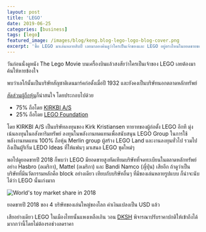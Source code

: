 ```yaml
---
layout: post
title: 'LEGO'
date: 2019-06-25
categories: [business]
tags: [lego]
featured_image: /images/blog/keng.blog-lego-logo-blog-cover.png
excerpt: 'ซื้อ LEGO มาเล่นหลายสิบปี เลยมาลองค้นดูว่าใครเป็นเจ้าของและ LEGO อยู่ตรงไหนในยอดขายของเล่นโลก'
---
```


วันก่อนนั่งดูหนัง The Lego Movie บนเครื่องบินแล้วสงสัยว่าใครเป็นเจ้าของ LEGO เลยต้องมาค้นให้หายข้องใจ

พบว่าเลโก้นั้นเป็นบริษัทสัญชาติเดนมาร์คก่อตั้งเมื่อปี 1932 และยังคงเป็นบริษัทนอกตลาดหลักทรัพย์

[สัดส่วนผู้ถือหุ้น][1]ก็น่าสนใจ โดยประกอบไปด้วย

- 75% ถือโดย [KIRKBI A/S][2]
- 25% ถือโดย [LEGO Foundation][3]

โดย KIRKBI A/S เป็นบริษัทลงทุนของ Kirk Kristiansen ทายาทของผู้ก่อตั้ง LEGO อีกที มุ่งเน้นลงทุนในอสังหาริมทรัพย์ ลงทุนในพลังงานทดแทนเพื่อสนับสนุน LEGO Group ในการใช้พลังงานทดแทน 100% ถือหุ้น Merlin group ผู้สร้าง LEGO Land และงานลงทุนทั่วไป รวมไปถึงเป็นผู้ริเริ่ม LEDO Ideas ที่ให้แฟนๆ มาเสนอ LEGO ชุดใหม่ๆ

พอไปดูยอดขายปี 2018 ก็พบว่า LEGO มียอดขายสูงทัดเทียมบริษัทที่จดทะเบียนในตลาดหลักทรัพย์อย่าง Hasbro (อเมริกา), Mattel (อเมริกา) และ Bandi Namco (ญี่ปุ่น) เสียอีก ถ้าดูว่าเป็นบริษัทที่มีนวัตกรรมหลักคือ block อย่างเดียว เทียบกับบริษัทอื่นๆ ที่มีของเล่นหลายรูปแบบ ก็น่าจะนับได้ว่า LEGO นั้นเก่งมาก

![World's toy market share in 2018][fig1]

ยอดขายปี 2018 ของ 4 บริษัทของเล่นใหญ่ของโลก ค่าเงินแปลงเป็น USD แล้ว

เสียอย่างเดียว LEGO ในเมืองไทยนั้นแพงเหลือเกิน วอน [DKSH][4] พิจารณาปรับราคาปกติให้เข้าถึงได้มากกว่านี้โดยไม่ต้องรอช่วงลดราคา

[1]: https://www.lego.com/en-us/aboutus/lego-group/ownership
[2]: http://www.kirkbi.com/en-us/
[3]: http://www.legofoundation.com/
[4]: https://www.dksh.com/th-th/home
[fig1]: /assets/images/blog/keng.blog-lego-world-toys-market-share-2018.png